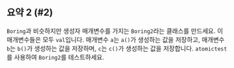 ## 요약 2 (#2)

`Boring`과 비슷하지만 생성자 매개변수를 가지는 `Boring2`라는 클래스를 만드세요. 이 매개변수들은 모두 `val`입니다. 매개변수 `a`는 `a()`가 생성하는 값을 저장하고, 매개변수 `b`는 `b()`가 생성하는 값을 저장하며, `c`는 `c()`가 생성하는 값을 저장합니다. `atomictest`를 사용하여 `Boring2`를 테스트하세요.